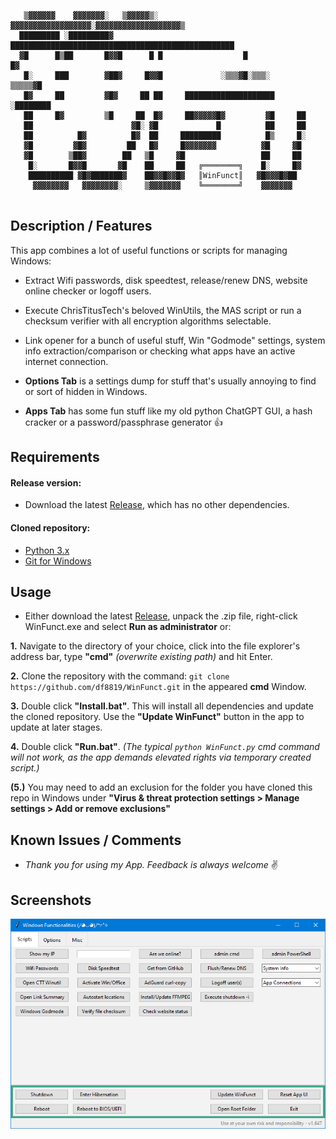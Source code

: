 ```
   ▒▓▓▓▓▓▓    ▓▓▓▓▓▓▓░   ▒▓▓▓▓▓▒░ ▓▓▓▓▓▓▓▓▓▓▓▓▓▓▓▓▓▓░▓▓▓▓▓▓▓▓▓▓▓▓▓▓▓▓▓▓▓▒  
  █████████ ░█████████▓ ██████████████████████████████████████████████████ 
  ▓█      █▒██       █▓▓█      █ █                  █                   █▓ 
   █░     ███        ▓██▓     █▓▓█             ░▒▒▒▓█░▒▒▒░        ▒▒▒▒▒▓█  
   █▓     ██         ▓█▓     ██ ██     ████████████████████     ░████████  
   ██     █▓         ▒█     ██  █▓     ██▓▓▓▓▓█▓         ▓█     ██         
   ██                      ▓█░ ▓█             █          ██     ██         
   ██          █▓          █▓  ██     █████████          █▒     █░         
   ▓█         ▓█▓         ██   █▓     █▓▓▓▓▓▓▓          ▓█     ▓█          
   ▓█        ▒██▓        ██   ▒█     ▓█                 ██     ██          
    █░       █▓▓█       ▓█    ██     ██   ╔════════╗    █░     █▓          
    ██████████ ▓█▓███████▓    ██▓▓█▓▓█▓   ║WinFunct║   ▓█▓▓▓█▓██           
     ▓▓▓▓▓▓▓▓   ▓▓▓▓▓▓▓▓░     ▒▓▓▓▓▓▓▓    ╚════════╝    ▓▓▓▓▓▓▓            
	 
```

## Description / Features

This app combines a lot of useful functions or scripts for managing Windows:

- Extract Wifi passwords, disk speedtest, release/renew DNS, website online checker or logoff users.

- Execute ChrisTitusTech's beloved WinUtils, the MAS script or run a checksum verifier with all encryption algorithms selectable.

- Link opener for a bunch of useful stuff, Win "Godmode" settings, system info extraction/comparison or checking what apps have an active internet connection.

- **Options Tab** is a settings dump for stuff that's usually annoying to find or sort of hidden in Windows.

- **Apps Tab** has some fun stuff like my old python ChatGPT GUI, a hash cracker or a password/passphrase generator 👍


## Requirements
#### Release version:
- Download the latest [Release](https://github.com/df8819/WinFunct/releases), which has no other dependencies.

#### Cloned repository:
- [Python 3.x](https://www.python.org/downloads/)
- [Git for Windows](https://git-scm.com/downloads/)

## Usage

- Either download the latest [Release](https://github.com/df8819/WinFunct/releases), unpack the .zip file, right-click WinFunct.exe and select **Run as administrator** or:

**1.** Navigate to the directory of your choice, click into the file explorer's address bar, type **"cmd"** _(overwrite existing path)_ and hit Enter.

**2.** Clone the repository with the command: `git clone https://github.com/df8819/WinFunct.git` in the appeared **cmd** Window.

**3.** Double click **"Install.bat"**. This will install all dependencies and update the cloned repository. Use the **"Update WinFunct"** button in the app to update at later stages.

**4.** Double click **"Run.bat"**. _(The typical `python WinFunct.py` cmd command will not work, as the app demands elevated rights via temporary created script.)_

**(5.)** You may need to add an exclusion for the folder you have cloned this repo in Windows under **"Virus & threat protection settings > Manage settings > Add or remove exclusions"**

## Known Issues / Comments

- _Thank you for using my App. Feedback is always welcome_ ✌

## Screenshots

![Image](1724334607.png)